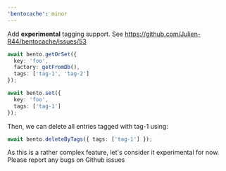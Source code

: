 ```yaml
---
'bentocache': minor
---
```


Add **experimental** tagging support. See https://github.com/Julien-R44/bentocache/issues/53

```ts
await bento.getOrSet({
  key: 'foo',
  factory: getFromDb(),
  tags: ['tag-1', 'tag-2']
});

await bento.set({ 
  key: 'foo',
  tags: ['tag-1']
});
```

Then, we can delete all entries tagged with tag-1 using:

```ts
await bento.deleteByTags({ tags: ['tag-1'] });
```

As this is a rather complex feature, let's consider it experimental for now. Please report any bugs on Github issues
